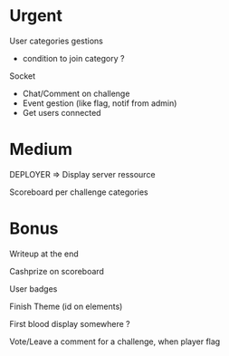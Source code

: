# Urgent
  
User categories gestions
- condition to join category ?

Socket
- Chat/Comment on challenge
- Event gestion (like flag, notif from admin)
- Get users connected

# Medium

DEPLOYER => Display server ressource

Scoreboard per challenge categories

# Bonus

Writeup at the end

Cashprize on scoreboard

User badges

Finish Theme (id on elements)

First blood display somewhere ?

Vote/Leave a comment for a challenge, when player flag

